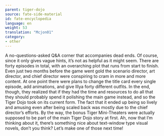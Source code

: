 ```yaml
---
parent: tiger-dojo
source: fate-side-material
id: fate-encyclopedia
language: en
weight: 53
translation: "Mcjon01"
category:
- other
---
```


A no-questions-asked Q&A corner that accompanies dead ends. Of course, since it only gives vague hints, it’s not as helpful as it might seem.
There are forty episodes in total, with an overarching plot that runs from start to finish.
Even just two months before the game went gold the scenario director, art director, and chief director were conspiring to cram in more and more content. At one point there were plans to change the title card every single episode, add animations, and give Illya forty different outfits. In the end, though, they realized that if they had the time and resources to do all that they should probably spend it polishing the main game instead, and so the Tiger Dojo took on its current form.
The fact that it ended up being so lively and amusing even after being scaled back was mostly due to the chief director’s efforts.
By the way, the bonus Tiger Mini-Theaters were actually supposed to be part of the main Tiger Dojo story at first.
Ah, now that I’m thinking about it, there’s something nice about text-window type visual novels, don’t you think? Let’s make one of those next time!
